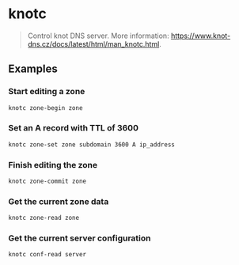 # knotc

> Control knot DNS server. More information: <https://www.knot-dns.cz/docs/latest/html/man_knotc.html>.

## Examples

### Start editing a zone

```bash
knotc zone-begin zone
```

### Set an A record with TTL of 3600

```bash
knotc zone-set zone subdomain 3600 A ip_address
```

### Finish editing the zone

```bash
knotc zone-commit zone
```

### Get the current zone data

```bash
knotc zone-read zone
```

### Get the current server configuration

```bash
knotc conf-read server
```
